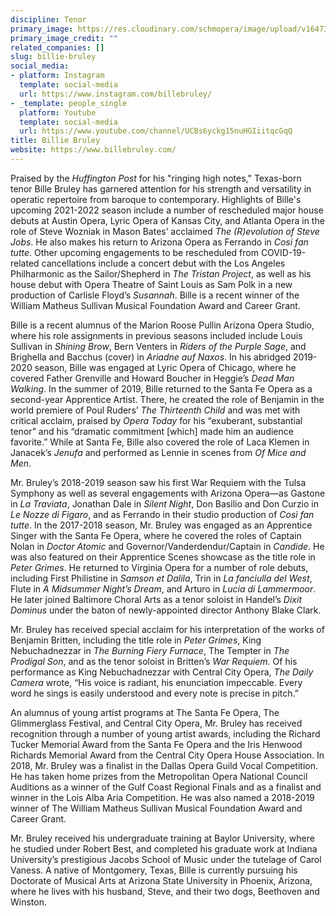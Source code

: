 ```yaml
---
discipline: Tenor
primary_image: https://res.cloudinary.com/schmopera/image/upload/v1647395143/media/2022/03/BillieBruley_u0w6rz.jpg
primary_image_credit: ""
related_companies: []
slug: billie-bruley
social_media:
- platform: Instagram
  template: social-media
  url: https://www.instagram.com/billebruley/
- _template: people_single
  platform: Youtube
  template: social-media
  url: https://www.youtube.com/channel/UCBs6yckg15nuHGIiitqcGqQ
title: Billie Bruley
website: https://www.billebruley.com/
---
```

Praised by the _Huffington Post_ for his "ringing high notes," Texas-born tenor Bille Bruley has garnered attention for his strength and versatility in operatic repertoire from baroque to contemporary. Highlights of Bille's upcoming 2021-2022 season include a number of rescheduled major house debuts at Austin Opera, Lyric Opera of Kansas City, and Atlanta Opera in the role of Steve Wozniak in Mason Bates’ acclaimed _The (R)evolution of Steve Jobs_. He also makes his return to Arizona Opera as Ferrando in _Cosi fan tutte_. Other upcoming engagements to be rescheduled from COVID-19-related cancellations include a concert debut with the Los Angeles Philharmonic as the Sailor/Shepherd in _The Tristan Project_, as well as his house debut with Opera Theatre of Saint Louis as Sam Polk in a new production of Carlisle Floyd’s _Susannah_. Bille is a recent winner of the William Matheus Sullivan Musical Foundation Award and Career Grant.

Bille is a recent alumnus of the Marion Roose Pullin Arizona Opera Studio, where his role assignments in previous seasons included include Louis Sullivan in _Shining Brow_, Bern Venters in _Riders of the Purple Sage_, and Brighella and Bacchus (cover) in _Ariadne auf Naxos_. In his abridged 2019-2020 season, Bille was engaged at Lyric Opera of Chicago, where he covered Father Grenville and Howard Boucher in Heggie’s _Dead Man Walking_. In the summer of 2019, Bille returned to the Santa Fe Opera as a second-year Apprentice Artist. There, he created the role of Benjamin in the world premiere of Poul Ruders’ _The Thirteenth Child_ and was met with critical acclaim, praised by _Opera Today_ for his “exuberant, substantial tenor” and his “dramatic commitment \[which\] made him an audience favorite.” While at Santa Fe, Bille also covered the role of Laca Klemen in Janacek’s _Jenufa_ and performed as Lennie in scenes from _Of Mice and Men_.

Mr. Bruley’s 2018-2019 season saw his first War Requiem with the Tulsa Symphony as well as several engagements with Arizona Opera—as Gastone in _La Traviata_, Jonathan Dale in _Silent Night_, Don Basilio and Don Curzio in _Le Nozze di Figaro_, and as Ferrando in their studio production of _Così fan tutte_. In the 2017-2018 season, Mr. Bruley was engaged as an Apprentice Singer with the Santa Fe Opera, where he covered the roles of Captain Nolan in _Doctor Atomic_ and Governor/Vanderdendur/Captain in _Candide_. He was also featured on their Apprentice Scenes showcase as the title role in _Peter Grimes_. He returned to Virginia Opera for a number of role debuts, including First Philistine in _Samson et Dalila_, Trin in _La fanciulla del West_, Flute in _A Midsummer Night’s Dream_, and Arturo in _Lucia di Lammermoor_. He later joined Baltimore Choral Arts as a tenor soloist in Handel’s _Dixit Dominus_ under the baton of newly-appointed director Anthony Blake Clark.

Mr. Bruley has received special acclaim for his interpretation of the works of Benjamin Britten, including the title role in _Peter Grimes_, King Nebuchadnezzar in _The Burning Fiery Furnace_, The Tempter in _The Prodigal Son_, and as the tenor soloist in Britten’s _War Requiem._ Of his performance as King Nebuchadnezzar with Central City Opera, _The Daily Camera_ wrote, “His voice is radiant, his enunciation impeccable. Every word he sings is easily understood and every note is precise in pitch.”

An alumnus of young artist programs at The Santa Fe Opera, The Glimmerglass Festival, and Central City Opera, Mr. Bruley has received recognition through a number of young artist awards, including the Richard Tucker Memorial Award from the Santa Fe Opera and the Iris Henwood Richards Memorial Award from the Central City Opera House Association. In 2018, Mr. Bruley was a finalist in the Dallas Opera Guild Vocal Competition. He has taken home prizes from the Metropolitan Opera National Council Auditions as a winner of the Gulf Coast Regional Finals and as a finalist and winner in the Lois Alba Aria Competition. He was also named a 2018-2019 winner of The William Matheus Sullivan Musical Foundation Award and Career Grant.

Mr. Bruley received his undergraduate training at Baylor University, where he studied under Robert Best, and completed his graduate work at Indiana University’s prestigious Jacobs School of Music under the tutelage of Carol Vaness. A native of Montgomery, Texas, Bille is currently pursuing his Doctorate of Musical Arts at Arizona State University in Phoenix, Arizona, where he lives with his husband, Steve, and their two dogs, Beethoven and Winston.